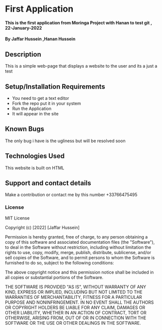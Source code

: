 # First Application
#### This is the first application from Moringa Project with Hanan to test git , 22-January-2022
#### By  Jaffar Hussein ,Hanan Hussein
## Description
This is a simple web-page that displays a website to the user and its a just a test 
## Setup/Installation Requirements
* You need to get a text editor 
* Fork the repo put it in your system
* Run the Application 
* It will appear in the site

## Known Bugs
The only bug i have is the ugliness but will be resolved soon
## Technologies Used
This website is built on HTML
## Support and contact details
Make a contribution or contact me by this number +33766475495
### License
MIT License

Copyright (c) [2022] [Jaffar Hussein]

Permission is hereby granted, free of charge, to any person obtaining a copy
of this software and associated documentation files (the "Software"), to deal
in the Software without restriction, including without limitation the rights
to use, copy, modify, merge, publish, distribute, sublicense, and/or sell
copies of the Software, and to permit persons to whom the Software is
furnished to do so, subject to the following conditions:

The above copyright notice and this permission notice shall be included in all
copies or substantial portions of the Software.

THE SOFTWARE IS PROVIDED "AS IS", WITHOUT WARRANTY OF ANY KIND, EXPRESS OR
IMPLIED, INCLUDING BUT NOT LIMITED TO THE WARRANTIES OF MERCHANTABILITY,
FITNESS FOR A PARTICULAR PURPOSE AND NONINFRINGEMENT. IN NO EVENT SHALL THE
AUTHORS OR COPYRIGHT HOLDERS BE LIABLE FOR ANY CLAIM, DAMAGES OR OTHER
LIABILITY, WHETHER IN AN ACTION OF CONTRACT, TORT OR OTHERWISE, ARISING FROM,
OUT OF OR IN CONNECTION WITH THE SOFTWARE OR THE USE OR OTHER DEALINGS IN THE
SOFTWARE.
